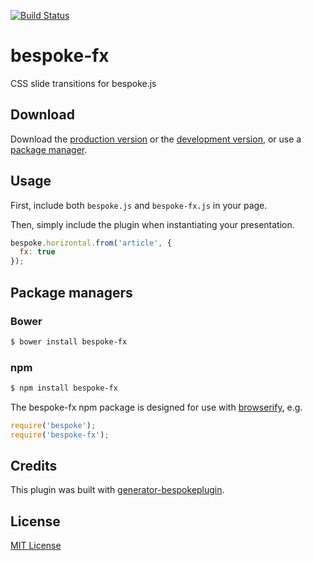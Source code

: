 [![Build Status](https://secure.travis-ci.org/ebow/bespoke-fx.png?branch=master)](https://travis-ci.org/ebow/bespoke-fx)

# bespoke-fx

CSS slide transitions for bespoke.js

## Download

Download the [production version][min] or the [development version][max], or use a [package manager](#package-managers).

[min]: https://raw.github.com/ebow/bespoke-fx/master/dist/bespoke-fx.min.js
[max]: https://raw.github.com/ebow/bespoke-fx/master/dist/bespoke-fx.js

## Usage

First, include both `bespoke.js` and `bespoke-fx.js` in your page.

Then, simply include the plugin when instantiating your presentation.

```js
bespoke.horizontal.from('article', {
  fx: true
});
```

## Package managers

### Bower

```bash
$ bower install bespoke-fx
```

### npm

```bash
$ npm install bespoke-fx
```

The bespoke-fx npm package is designed for use with [browserify](http://browserify.org/), e.g.

```js
require('bespoke');
require('bespoke-fx');
```

## Credits

This plugin was built with [generator-bespokeplugin](https://github.com/markdalgleish/generator-bespokeplugin).

## License

[MIT License](http://en.wikipedia.org/wiki/MIT_License)
